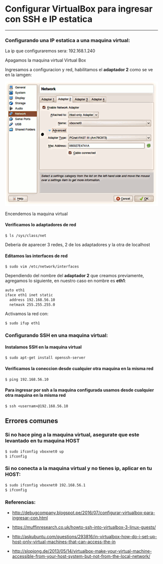 # Configurar VirtualBox para ingresar con SSH e IP estatica
---

### Configurando una IP estatica a una maquina virtual:

La ip que configuraremos sera: 192.168.1.240

Apagamos la maquina virtual Virtual Box

Ingresamos a configuracion y red, habilitamos el **adaptador 2** como se ve en la iamgen:

![Image 1](https://raw.githubusercontent.com/juniorUsca/tutoriales/master/maquina%20virtual/ipstatica-ssh/imgs/vbox_adapter2.png)

Encendemos la maquina virtual

#### Verificamos lo adaptadores de red
```
$ ls /sys/class/net
```

Deberia de aparecer 3 redes, 2 de los adaptadores y la otra de localhost

#### Editamos las interfaces de red

```
$ sudo vim /etc/network/interfaces
```

Dependiendo del nombre del **adaptador 2** que creamos previamente, agregamos lo siguiente, en nuestro caso en nombre es **eth1**:

```
auto eth1
iface eth1 inet static
  address 192.168.56.10
  netmask 255.255.255.0
```

Activamos la red con:
```
$ sudo ifup eth1
```

### Configurando SSH en una maquina virtual:

#### Instalamos SSH en la maquina virtual
```
$ sudo apt-get install openssh-server
```

#### Verificamos la coneccion desde cualquier otra maquina en la misma red
```
$ ping 192.168.56.10
```

#### Para ingresar por ssh a la maquina configurada usamos desde cualquier otra maquina en la misma red
```
$ ssh <usernam>@192.168.56.10
```

## Errores comunes
### Si no hace ping a la maquina virtual, asegurate que este levantado en tu maquina HOST
```
$ sudo ifconfig vboxnet0 up
$ ifconfig
```

### Si no conecta a la maquina virtual y no tienes ip, aplicar en tu HOST:
```
$ sudo ifconfig vboxnet0 192.168.56.1
$ ifconfig
```

### Referencias:
- http://debugcompany.blogspot.pe/2016/07/configurar-virtualbox-para-ingresar-con.html

- https://muffinresearch.co.uk/howto-ssh-into-virtualbox-3-linux-guests/

- http://askubuntu.com/questions/293816/in-virtualbox-how-do-i-set-up-host-only-virtual-machines-that-can-access-the-in

- http://slopjong.de/2013/05/14/virtualbox-make-your-virtual-machine-accessible-from-your-host-system-but-not-from-the-local-network/
